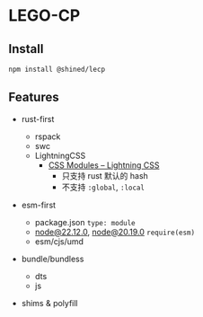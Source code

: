 # LEGO-CP

## Install
```bash
npm install @shined/lecp
```

## Features
- rust-first
    - rspack
    - swc
    - LightningCSS
        - [CSS Modules – Lightning CSS](https://lightningcss.dev/css-modules.html#custom-naming-patterns)
		    - 只支持 rust 默认的 hash
            - 不支持 `:global`, `:local`
- esm-first
    - package.json `type: module`
    - node@22.12.0, node@20.19.0  `require(esm)`
    - esm/cjs/umd

- bundle/bundless
    - dts
    - js

- shims & polyfill
